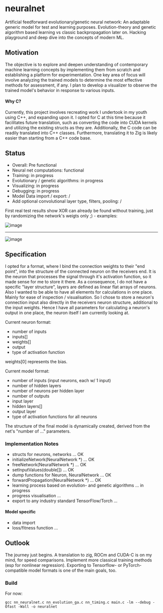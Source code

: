 # neuralnet

Artificial feedforward evolutionary/genetic neural network: An adaptable generic model for test and learning purposes. Evolution-theory and genetic algorithm based learning vs classic backpropagation later on. Hacking playground and deep dive into the concepts of modern ML.


## Motivation
The objective is to explore and deepen understanding of contemporary machine learning concepts by implementing them from scratch and establishing a platform for experimentation. One key area of focus will involve analyzing the trained models to determine the most effective methods for assessment, if any. I plan to develop a visualizer to observe the trained model's behavior in response to various inputs. 

#### Why C?
Currently, this project involves recreating work I undertook in my youth using C++, and expanding upon it. I opted for C at this time because it facilitates future translation, such as converting the code into CUDA kernels and utilizing the existing structs as they are. Additionally, the C code can be readily translated into C++ classes. Furthermore, translating it to Zig is likely easier than starting from a C++ code base.


## Status
- Overall: Pre functional
- Neural net computations: functional
- Training: in progress
- Evolutionary / genetic algorithms: in progress
- Visualizing: in progress
- Debugging: in progress
- Model Data import / export: /
- Add optional convolutional layer type, filters, pooling: /

First real test results show XOR can already be found without training, just by randomizing the network's weigts only ;) - examples:


![image](https://github.com/M64GitHub/neuralnet/assets/84202356/b170c449-f0e1-4004-8efc-e2e007fdb033)

---

![image](https://github.com/M64GitHub/neuralnet/assets/84202356/4c4424dd-4973-47d1-8795-b22cbf679b83)


## Specification
I opted for a format, where I bind the connection weights to their "end point", into the structure of the connected neuron on the receivers end. It is the neuron that processes the signal through it's activation function, so it made sense for me to store it there. As a consequence, I do not have a specific "layer structure", layers are defined as linear flat arrays of neurons.  
Also I wanted to be able to have all elements for calculations in one place. Mainly for ease of inspection / visualisation. So I chose to store a neuron's connection input also directly in the receivers neuron structure, additional to the input weights. Hence I have all parameters for calculating a neuron's output in one place, the neuron itself I am currently looking at.

Current neuron format:
 - number of inputs
 - inputs[]
 - weights[]
 - output
 - type of activation function

weights[0] represents the bias.

Current model format:
 - number of inputs (input neurons, each w/ 1 input)
 - number of hidden layers
 - number of neurons per hidden layer
 - number of outputs
 - input layer
 - hidden layers[]
 - output layer
 - type of activation functions for all neurons

The structure of the final model is dynamically created, derived from the net's "number of ..." parameters.

### Implementation Notes
 - structs for neurons, networks ... OK
 - initializeNetwork(NeuralNetwork *) ... OK
 - freeNetwork(NeuralNetwork *) ... OK
 - setInputValues(double[]) ... OK
 - dump functions for Neuron, NeuralNetwork ... OK
 - forwardPropagation(NeuralNetwork *) ... OK
 - learning process based on evolution- and genetic algorithms ... in progress
 - progress visualisation ...
 - export to any industry standard TensorFlow/Torch ...
   
#### Model specific
 - data import
 - loss/fitness function ...

## Outlook

The journey just begins. A translation to zig, ROCm and CUDA-C is on my mind, for speed comparisons. Implement more classical training methods (esp for nonlinear regression). Exporting to Tensorflow- or PyTorch-compatible model formats is one of the main goals, too.

### Build
For now:
```
gcc nn_neuralnet.c nn_evolution_ga.c nn_timing.c main.c -lm --debug -Ofast -Wall -o neuralnet
```

